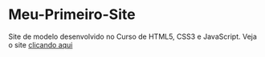 # Meu-Primeiro-Site
Site de modelo desenvolvido no Curso de HTML5, CSS3 e JavaScript.
Veja o site [clicando aqui](davinakamuracardoso.github.io/Meu-Primeiro-Site/)
